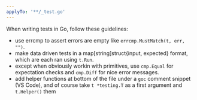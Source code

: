 ```yaml
---
applyTo: '**/_test.go'
---
```


When writing tests in Go, follow these guidelines:
* use errcmp to assert errors are empty like `errcmp.MustMatch(t, err, "")`.
* make data driven tests in a map[string]struct{input, expected} format, which
  are each ran using `t.Run`.
* except when obviously workin with primitives, use `cmp.Equal` for expectation checks
  and `cmp.Diff` for nice error messages.
* add helper functions at bottom of the file under a `goc` comment snippet (VS Code),
  and of course take `t *testing.T` as a first argument and `t.Helper()` them